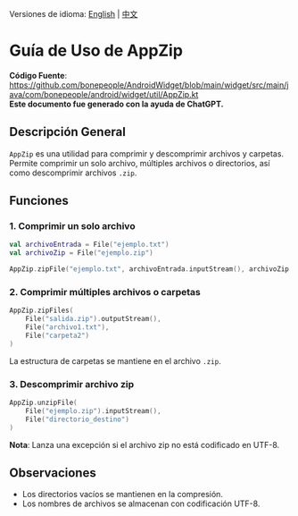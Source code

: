 Versiones de idioma: [English](./README.md) | [中文](./README.zh-CN.md)

# Guía de Uso de AppZip

**Código Fuente**: https://github.com/bonepeople/AndroidWidget/blob/main/widget/src/main/java/com/bonepeople/android/widget/util/AppZip.kt  
**Este documento fue generado con la ayuda de ChatGPT.**

## Descripción General

`AppZip` es una utilidad para comprimir y descomprimir archivos y carpetas.  
Permite comprimir un solo archivo, múltiples archivos o directorios, así como descomprimir archivos `.zip`.

## Funciones

### 1. Comprimir un solo archivo

```kotlin
val archivoEntrada = File("ejemplo.txt")
val archivoZip = File("ejemplo.zip")

AppZip.zipFile("ejemplo.txt", archivoEntrada.inputStream(), archivoZip.outputStream())
```

### 2. Comprimir múltiples archivos o carpetas

```kotlin
AppZip.zipFiles(
    File("salida.zip").outputStream(),
    File("archivo1.txt"),
    File("carpeta2")
)
```

La estructura de carpetas se mantiene en el archivo `.zip`.

### 3. Descomprimir archivo zip

```kotlin
AppZip.unzipFile(
    File("ejemplo.zip").inputStream(),
    File("directorio_destino")
)
```

**Nota**: Lanza una excepción si el archivo zip no está codificado en UTF-8.

## Observaciones

- Los directorios vacíos se mantienen en la compresión.
- Los nombres de archivos se almacenan con codificación UTF-8.